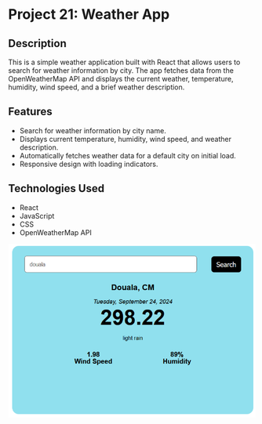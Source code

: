 # Project 21: Weather App

## Description

This is a simple weather application built with React that allows users to search for weather information by city. The app fetches data from the OpenWeatherMap API and displays the current weather, temperature, humidity, wind speed, and a brief weather description.

## Features

- Search for weather information by city name.
- Displays current temperature, humidity, wind speed, and weather description.
- Automatically fetches weather data for a default city on initial load.
- Responsive design with loading indicators.

## Technologies Used

- React
- JavaScript
- CSS
- OpenWeatherMap API

![image de l'app](./src/assets/projet21.png) 